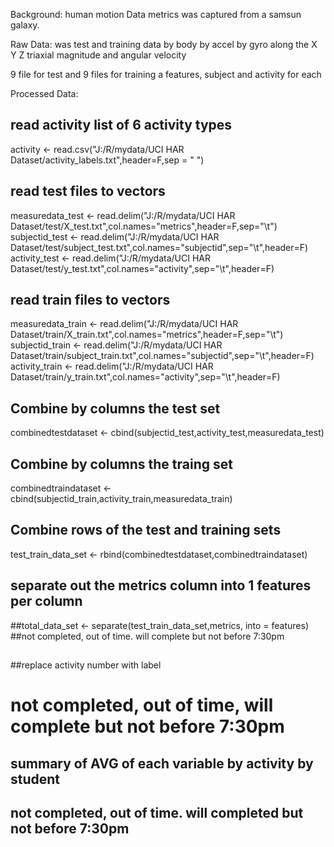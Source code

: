 Background:
human motion Data metrics was captured from a samsun galaxy.


Raw Data:
was test and training data
by body
by accel
by gyro
along the X Y Z triaxial magnitude and angular velocity

9 file for test and 9 files for training
a features, subject and activity for each


Processed Data:
##  read activity list of 6 activity types
activity <- read.csv("J:/R/mydata/UCI HAR Dataset/activity_labels.txt",header=F,sep = " ")
##
##  read test files to vectors
measuredata_test <- read.delim("J:/R/mydata/UCI HAR Dataset/test/X_test.txt",col.names="metrics",header=F,sep="\t")
subjectid_test <- read.delim("J:/R/mydata/UCI HAR Dataset/test/subject_test.txt",col.names="subjectid",sep="\t",header=F)
activity_test <- read.delim("J:/R/mydata/UCI HAR Dataset/test/y_test.txt",col.names="activity",sep="\t",header=F)
##
##  read train files to vectors
measuredata_train <- read.delim("J:/R/mydata/UCI HAR Dataset/train/X_train.txt",col.names="metrics",header=F,sep="\t")
subjectid_train <- read.delim("J:/R/mydata/UCI HAR Dataset/train/subject_train.txt",col.names="subjectid",sep="\t",header=F)
activity_train <- read.delim("J:/R/mydata/UCI HAR Dataset/train/y_train.txt",col.names="activity",sep="\t",header=F)
##
##  Combine by columns the test set
combinedtestdataset <- cbind(subjectid_test,activity_test,measuredata_test)
##
##  Combine by columns the traing set
combinedtraindataset <- cbind(subjectid_train,activity_train,measuredata_train)
##
##  Combine rows of the test and training sets
test_train_data_set <- rbind(combinedtestdataset,combinedtraindataset)
##
##  separate out the metrics column into 1 features per column
##total_data_set <- separate(test_train_data_set,metrics, into = features)
##not completed, out of time. will complete but not before 7:30pm
##
## 
##replace activity number with label
# not completed, out of time, will complete but not before 7:30pm
##
## summary of AVG of each variable by activity by student
## not completed, out of time. will completed but not before 7:30pm
